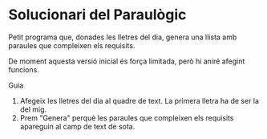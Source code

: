 # Solucionari del Paraulògic

Petit programa que, donades les lletres del dia, genera una llista amb paraules que compleixen els requisits.

De moment aquesta versió inicial és força limitada, però hi aniré afegint funcions.

Guia 
1. Afegeix les lletres del dia al quadre de text. La primera lletra ha de ser la del mig.
2. Prem "Genera" perquè les paraules que compleixen els requisits apareguin al camp de text de sota.
